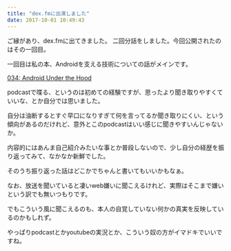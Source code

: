 ```yaml
---
title: "dex.fmに出演しました"
date: 2017-10-01 10:49:43
---
```


ご縁があり、dex.fmに出てきました。
二回分話をしました。今回公開されたのはその一回目。

一回目は私の本、Androidを支える技術についての話がメインです。

[034: Android Under the Hood](http://dex.fm/post/165884456373/034-android-under-the-hood/amp)

podcastで喋る、というのは初めての経験ですが、思ったより聞き取りやすくていいな、とか自分では思いました。

自分は油断するとすぐ早口になりすぎて何を言ってるか聞き取りにくい、という傾向があるのだけれど、意外とこのpodcastはいい感じに聞きやすいんじゃないか。

内容的にはあんま自己紹介みたいな事とか普段しないので、少し自分の経歴を振り返ってみて、なかなか新鮮でした。

そのうち振り返った話はどこかでちゃんと書いてもいいかもなぁ。

なお、放送を聞いていると凄いweb嫌いに聞こえるけれど、実際はそこまで嫌いという訳でも無いつもりです。

でもこういう風に聞こえるのも、本人の自覚していない何かの真実を反映しているのかもしれず。

やっぱりpodcastとかyoutubeの実況とか、こういう奴の方がイマドキでいいですね。
